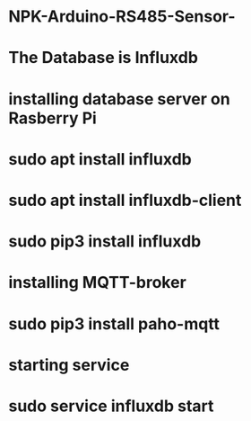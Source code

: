 # NPK-Arduino-RS485-Sensor-

# The Database is Influxdb
# installing database server on Rasberry Pi

# sudo apt install influxdb
# sudo apt install influxdb-client
# sudo pip3 install influxdb

# installing MQTT-broker
# sudo pip3 install paho-mqtt

# starting service
# sudo service influxdb start
